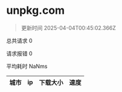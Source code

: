 
  # unpkg.com

  > 更新时间 2025-04-04T00:45:02.366Z
  
  总共请求 0

  请求报错 0

  平均耗时 NaNms

|城市|ip|下载大小|速度|
|-----|----------|---|---|

  